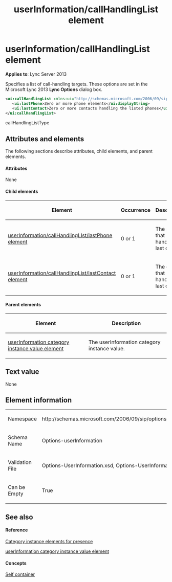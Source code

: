 ﻿---
title: userInformation/callHandlingList element
TOCTitle: userInformation/callHandlingList element
ms:assetid: 39b98666-1fe1-4824-aaba-cadfddf2e635
ms:mtpsurl: https://msdn.microsoft.com/en-us/library/Dn454810(v=office.15)
ms:contentKeyID: 57093954
ms.date: 07/24/2014
mtps_version: v=office.15
dev_langs:
- xml
---

# userInformation/callHandlingList element


**Applies to**: Lync Server 2013

Specifies a list of call-handling targets. These options are set in the Microsoft Lync 2013 **Lync Options** dialog box.

```xml
<ui:callHandlingList xmlns:ui="http://schemas.microsoft.com/2006/09/sip/options/userInformation" >
   <ui:lastPhone>Zero or more phone elements</ui:displayString>
   <ui:lastContact>Zero or more contacts handling the listed phones</ui:uri>
</ui:callHandlingList>
```

callHandlingListType

## Attributes and elements

The following sections describe attributes, child elements, and parent elements.

#### Attributes

None

#### Child elements

<table>
<colgroup>
<col style="width: 33%" />
<col style="width: 33%" />
<col style="width: 33%" />
</colgroup>
<thead>
<tr class="header">
<th><p>Element</p></th>
<th><p>Occurrence</p></th>
<th><p>Description</p></th>
</tr>
</thead>
<tbody>
<tr class="odd">
<td><p><a href="userinformation-callhandlinglist-lastphone-element.md">userInformation/callHandlingLIst/lastPhone element</a></p></td>
<td><p>0 or 1</p></td>
<td><p>The phone that handled the last call.</p></td>
</tr>
<tr class="even">
<td><p><a href="userinformation-callhandlinglist-lastcontact-element.md">userInformation/callHandlingList/lastContact element</a></p></td>
<td><p>0 or 1</p></td>
<td><p>The contact that handled the last call.</p></td>
</tr>
</tbody>
</table>


#### Parent elements

<table>
<colgroup>
<col style="width: 50%" />
<col style="width: 50%" />
</colgroup>
<thead>
<tr class="header">
<th><p>Element</p></th>
<th><p>Description</p></th>
</tr>
</thead>
<tbody>
<tr class="odd">
<td><p><a href="userinformation-category-instance-value-element.md">userInformation category instance value element</a></p></td>
<td><p>The userInformation category instance value.</p></td>
</tr>
</tbody>
</table>


## Text value

None

## Element information

<table>
<colgroup>
<col style="width: 50%" />
<col style="width: 50%" />
</colgroup>
<tbody>
<tr class="odd">
<td><p>Namespace</p></td>
<td><p>http://schemas.microsoft.com/2006/09/sip/options/userInformation</p></td>
</tr>
<tr class="even">
<td><p>Schema Name</p></td>
<td><p>Options-userInformation</p></td>
</tr>
<tr class="odd">
<td><p>Validation File</p></td>
<td><p>Options-UserInformation.xsd, Options-UserInformationtypes.xsd</p></td>
</tr>
<tr class="even">
<td><p>Can be Empty</p></td>
<td><p>True</p></td>
</tr>
</tbody>
</table>


## See also

#### Reference

[Category instance elements for presence](category-instance-elements-for-presence.md)

[userInformation category instance value element](userinformation-category-instance-value-element.md)

#### Concepts

[Self container](self-container.md)

